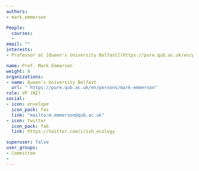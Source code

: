 ```yaml
---
authors:
- mark_emmerson

People: 
  courses:
  - 
email: ""
interests:
- Professor at [Queen's University Belfast](https://pure.qub.ac.uk/en/persons/mark-emmerson)  

name: Prof. Mark Emmerson
weight: 8
organizations:
- name: Queen's University Belfast 
  url: " https://pure.qub.ac.uk/en/persons/mark-emmerson"
role: VP (NI)
social:
- icon: envelope
  icon_pack: fas
  link: "mailto:m.emmerson@qub.ac.uk"
- icon: twitter
  icon_pack: fab
  link: https://twitter.com/irish_ecology

superuser: false
user_groups:
- Committee
- 
---
```




